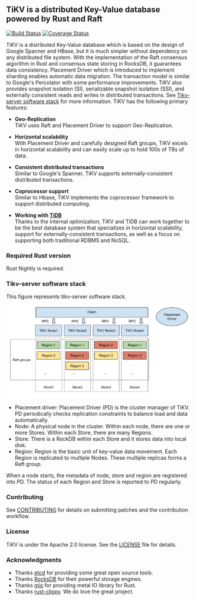 ## TiKV is a distributed Key-Value database powered by Rust and Raft


[![Build Status](https://travis-ci.org/pingcap/tikv.svg?branch=master)](https://travis-ci.org/pingcap/tikv) [![Coverage Status](https://coveralls.io/repos/github/pingcap/tikv/badge.svg?branch=master)](https://coveralls.io/github/pingcap/tikv)


TiKV is a distributed Key-Value database which is based on the design of Google Spanner and HBase, but it is much simpler without dependency on any distributed file system. With the implementation of the Raft consensus algorithm in Rust and consensus state storing in RocksDB, it guarantees data consistency. Placement Driver which is introduced to implement sharding enables automatic data migration. The transaction model is similar to Google's Percolator with some performance improvements. TiKV also provides snapshot isolation (SI), serializable snapshot isolation (SSI), and externally consistent reads and writes in distributed transactions. See [Tikv-server software stack](#tikv-server-software-stack) for more information. TiKV has the following primary features:

- __Geo-Replication__  
TiKV uses Raft and Placement Driver to support Geo-Replication. 

- __Horizontal scalability__  
With Placement Driver and carefully designed Raft groups, TiKV excels in horizontal scalability and can easily scale up to hold 100s of TBs of data.

- __Consistent distributed transactions__  
Similar to Google's Spanner, TiKV supports externally-consistent distributed transactions. 

- __Coprocessor support__  
Similar to Hbase, TiKV implements the coprocessor framework to support distributed computing.

- __Working with [TiDB](https://github.com/pingcap/tidb)__  
Thanks to the internal optimization, TiKV and TiDB can work together to be the best database system that specializes in horizontal scalability, support for externally-consistent transactions, as well as a focus on supporting both traditional RDBMS and NoSQL.

### Required Rust version

Rust Nightly is required.

### Tikv-server software stack
This figure represents tikv-server software stack. 

![image](images/tikv_stack.png)

- Placement driver: Placement Driver (PD) is the cluster manager of TiKV. PD periodically checks replication constraints to balance load and data automatically.
- Node: A physical node in the cluster. Within each node, there are one or more Stores. Within each Store, there are many Regions.
- Store: There is a RockDB within each Store and it stores data into local disk.
- Region: Region is the basic unit of key-value data movement. Each Region is replicated to multiple Nodes. These multiple replicas forms a Raft group.  

When a node starts, the metadata of node, store and region are registered into PD. The status of each Region and Store is reported to PD regularly.

### Contributing

See [CONTRIBUTING](./CONTRIBUTING.md) for details on submitting patches and the contribution workflow.

### License

TiKV is under the Apache 2.0 license. See the [LICENSE](./LICENSE) file for details.


### Acknowledgments
- Thanks [etcd](https://github.com/coreos/etcd) for providing some great open source tools.
- Thanks [RocksDB](https://github.com/facebook/rocksdb) for their powerful storage engines.
- Thanks [mio](https://github.com/carllerche/mio) for providing metal IO library for Rust.
- Thanks [rust-clippy](https://github.com/Manishearth/rust-clippy). We do love the great project. 
